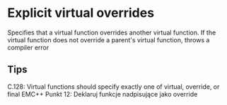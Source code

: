 # Explicit virtual overrides 
Specifies that a virtual function overrides another virtual function. If the virtual function does not override a parent's virtual function, throws a compiler error

## Tips 
C.128: Virtual functions should specify exactly one of virtual, override, or final
EMC++ Punkt 12: Deklaruj funkcje nadpisujące jako override